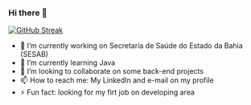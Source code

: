 ### Hi there 👋


[![GitHub Streak](https://streak-stats.demolab.com/?user=IsaacSuares)](https://git.io/streak-stats)


- 🔭 I’m currently working on Secretaria de Saúde do Estado da Bahia (SESAB)
- 🌱 I’m currently learning Java
- 👯 I’m looking to collaborate on some back-end projects
- 📫 How to reach me: My LinkedIn and e-mail on my profile
- ⚡ Fun fact: looking for my firt job on developing area
